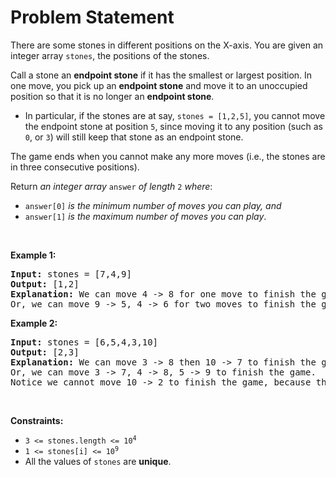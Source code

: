 # Problem Statement

<p>There are some stones in different positions on the X-axis. You are given an integer array <code>stones</code>, the positions of the stones.</p>

<p>Call a stone an <strong>endpoint stone</strong> if it has the smallest or largest position. In one move, you pick up an <strong>endpoint stone</strong> and move it to an unoccupied position so that it is no longer an <strong>endpoint stone</strong>.</p>

<ul>
	<li>In particular, if the stones are at say, <code>stones = [1,2,5]</code>, you cannot move the endpoint stone at position <code>5</code>, since moving it to any position (such as <code>0</code>, or <code>3</code>) will still keep that stone as an endpoint stone.</li>
</ul>

<p>The game ends when you cannot make any more moves (i.e., the stones are in three consecutive positions).</p>

<p>Return <em>an integer array </em><code>answer</code><em> of length </em><code>2</code><em> where</em>:</p>

<ul>
	<li><code>answer[0]</code> <em>is the minimum number of moves you can play, and</em></li>
	<li><code>answer[1]</code> <em>is the maximum number of moves you can play</em>.</li>
</ul>

<p>&nbsp;</p>
<p><strong>Example 1:</strong></p>

<pre>
<strong>Input:</strong> stones = [7,4,9]
<strong>Output:</strong> [1,2]
<strong>Explanation:</strong> We can move 4 -&gt; 8 for one move to finish the game.
Or, we can move 9 -&gt; 5, 4 -&gt; 6 for two moves to finish the game.
</pre>

<p><strong>Example 2:</strong></p>

<pre>
<strong>Input:</strong> stones = [6,5,4,3,10]
<strong>Output:</strong> [2,3]
<strong>Explanation:</strong> We can move 3 -&gt; 8 then 10 -&gt; 7 to finish the game.
Or, we can move 3 -&gt; 7, 4 -&gt; 8, 5 -&gt; 9 to finish the game.
Notice we cannot move 10 -&gt; 2 to finish the game, because that would be an illegal move.
</pre>

<p>&nbsp;</p>
<p><strong>Constraints:</strong></p>

<ul>
	<li><code>3 &lt;= stones.length &lt;= 10<sup>4</sup></code></li>
	<li><code>1 &lt;= stones[i] &lt;= 10<sup>9</sup></code></li>
	<li>All the values of <code>stones</code> are <strong>unique</strong>.</li>
</ul>

